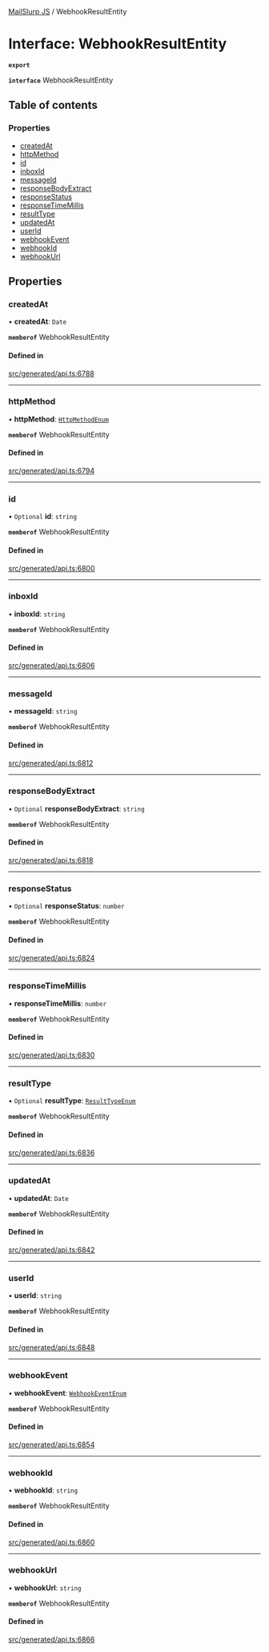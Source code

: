 [MailSlurp JS](../README.md) / WebhookResultEntity

# Interface: WebhookResultEntity

**`export`**

**`interface`** WebhookResultEntity

## Table of contents

### Properties

- [createdAt](WebhookResultEntity.md#createdat)
- [httpMethod](WebhookResultEntity.md#httpmethod)
- [id](WebhookResultEntity.md#id)
- [inboxId](WebhookResultEntity.md#inboxid)
- [messageId](WebhookResultEntity.md#messageid)
- [responseBodyExtract](WebhookResultEntity.md#responsebodyextract)
- [responseStatus](WebhookResultEntity.md#responsestatus)
- [responseTimeMillis](WebhookResultEntity.md#responsetimemillis)
- [resultType](WebhookResultEntity.md#resulttype)
- [updatedAt](WebhookResultEntity.md#updatedat)
- [userId](WebhookResultEntity.md#userid)
- [webhookEvent](WebhookResultEntity.md#webhookevent)
- [webhookId](WebhookResultEntity.md#webhookid)
- [webhookUrl](WebhookResultEntity.md#webhookurl)

## Properties

### createdAt

• **createdAt**: `Date`

**`memberof`** WebhookResultEntity

#### Defined in

[src/generated/api.ts:6788](https://github.com/mailslurp/mailslurp-client/blob/1460b4d/src/generated/api.ts#L6788)

___

### httpMethod

• **httpMethod**: [`HttpMethodEnum`](../enums/WebhookResultEntity.HttpMethodEnum.md)

**`memberof`** WebhookResultEntity

#### Defined in

[src/generated/api.ts:6794](https://github.com/mailslurp/mailslurp-client/blob/1460b4d/src/generated/api.ts#L6794)

___

### id

• `Optional` **id**: `string`

**`memberof`** WebhookResultEntity

#### Defined in

[src/generated/api.ts:6800](https://github.com/mailslurp/mailslurp-client/blob/1460b4d/src/generated/api.ts#L6800)

___

### inboxId

• **inboxId**: `string`

**`memberof`** WebhookResultEntity

#### Defined in

[src/generated/api.ts:6806](https://github.com/mailslurp/mailslurp-client/blob/1460b4d/src/generated/api.ts#L6806)

___

### messageId

• **messageId**: `string`

**`memberof`** WebhookResultEntity

#### Defined in

[src/generated/api.ts:6812](https://github.com/mailslurp/mailslurp-client/blob/1460b4d/src/generated/api.ts#L6812)

___

### responseBodyExtract

• `Optional` **responseBodyExtract**: `string`

**`memberof`** WebhookResultEntity

#### Defined in

[src/generated/api.ts:6818](https://github.com/mailslurp/mailslurp-client/blob/1460b4d/src/generated/api.ts#L6818)

___

### responseStatus

• `Optional` **responseStatus**: `number`

**`memberof`** WebhookResultEntity

#### Defined in

[src/generated/api.ts:6824](https://github.com/mailslurp/mailslurp-client/blob/1460b4d/src/generated/api.ts#L6824)

___

### responseTimeMillis

• **responseTimeMillis**: `number`

**`memberof`** WebhookResultEntity

#### Defined in

[src/generated/api.ts:6830](https://github.com/mailslurp/mailslurp-client/blob/1460b4d/src/generated/api.ts#L6830)

___

### resultType

• `Optional` **resultType**: [`ResultTypeEnum`](../enums/WebhookResultEntity.ResultTypeEnum.md)

**`memberof`** WebhookResultEntity

#### Defined in

[src/generated/api.ts:6836](https://github.com/mailslurp/mailslurp-client/blob/1460b4d/src/generated/api.ts#L6836)

___

### updatedAt

• **updatedAt**: `Date`

**`memberof`** WebhookResultEntity

#### Defined in

[src/generated/api.ts:6842](https://github.com/mailslurp/mailslurp-client/blob/1460b4d/src/generated/api.ts#L6842)

___

### userId

• **userId**: `string`

**`memberof`** WebhookResultEntity

#### Defined in

[src/generated/api.ts:6848](https://github.com/mailslurp/mailslurp-client/blob/1460b4d/src/generated/api.ts#L6848)

___

### webhookEvent

• **webhookEvent**: [`WebhookEventEnum`](../enums/WebhookResultEntity.WebhookEventEnum.md)

**`memberof`** WebhookResultEntity

#### Defined in

[src/generated/api.ts:6854](https://github.com/mailslurp/mailslurp-client/blob/1460b4d/src/generated/api.ts#L6854)

___

### webhookId

• **webhookId**: `string`

**`memberof`** WebhookResultEntity

#### Defined in

[src/generated/api.ts:6860](https://github.com/mailslurp/mailslurp-client/blob/1460b4d/src/generated/api.ts#L6860)

___

### webhookUrl

• **webhookUrl**: `string`

**`memberof`** WebhookResultEntity

#### Defined in

[src/generated/api.ts:6866](https://github.com/mailslurp/mailslurp-client/blob/1460b4d/src/generated/api.ts#L6866)
